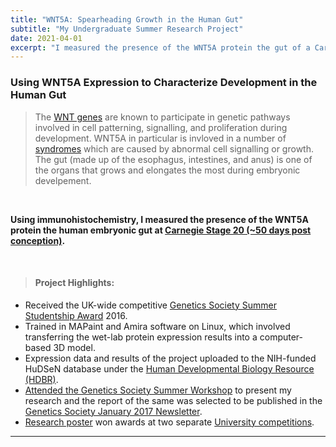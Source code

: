 ```yaml
---
title: "WNT5A: Spearheading Growth in the Human Gut"
subtitle: "My Undergraduate Summer Research Project"
date: 2021-04-01
excerpt: "I measured the presence of the WNT5A protein the gut of a Carnegie Stage 20 (~50 days post conception)  human embryo."
---
```

### Using WNT5A Expression to Characterize Development in the Human Gut    

> The [WNT genes](https://genomebiology.biomedcentral.com/articles/10.1186/gb-2001-3-1-reviews3001) are known to participate in genetic pathways involved in cell patterning, signalling, and proliferation during development. WNT5A in particular is invloved in a number of [syndromes](https://www.genecards.org/cgi-bin/carddisp.pl?gene=WNT5A) which are caused by abnormal cell signalling or growth. The gut (made up of the esophagus, intestines, and anus) is one of the organs that grows and elongates the most during embryonic develpement.  

<br>

**Using immunohistochemistry, I measured the presence of the WNT5A protein the human embryonic gut at [Carnegie Stage 20 (~50 days post conception)](https://embryology.med.unsw.edu.au/embryology/index.php/Carnegie_stage_20).**  

<br>

> #### Project Highlights:  

- Received the UK-wide competitive [Genetics Society Summer Studentship Award](https://genetics.org.uk/grants/summer-studentships/) 2016.  
- Trained in MAPaint and Amira software on Linux, which involved transferring the wet-lab protein expression results into a computer-based 3D model.  
- Expression data and results of the project  uploaded to the NIH-funded HuDSeN database under the [Human Developmental Biology Resource (HDBR)](http://hdbratlas.org/organ-systems/gi-tract/gi-models.html).  
- [Attended the Genetics Society Summer Workshop](https://genetics.org.uk/wp-content/uploads/2017/11/15027387_10211122879777688_5581119349267154163_n.jpg) to present my research and the report of the same was selected to be published in the [Genetics Society January 2017 Newsletter](https://genetics.org.uk/wp-content/uploads/2017/09/Issue-76-_-January-2017.pdf).  
- [Research poster](https://drive.google.com/file/d/1jmUJNHydDgV3-tvmsTmlrqDHbtkCfDcq/view?usp=sharing
) won awards at two separate [University competitions](https://research.ncl.ac.uk/expeditionresearchscholarships/prizewinners/2016winners/).  

***

